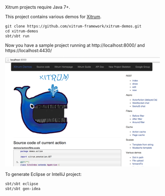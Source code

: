 Xitrum projects require Java 7+.

This project contains various demos for [Xitrum](http://xitrum-framework.github.com/xitrum).

```
git clone https://github.com/xitrum-framework/xitrum-demos.git
cd xitrum-demos
sbt/sbt run
```

Now you have a sample project running at http://localhost:8000/
and https://localhost:4430/

![ScreenShot](screenshot.png)

To generate Eclipse or IntelliJ project:

```
sbt/sbt eclipse
sbt/sbt gen-idea
```
